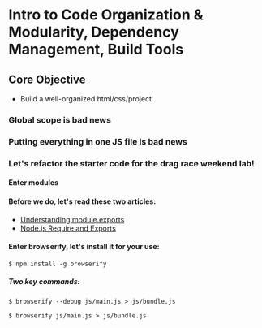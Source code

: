 # Intro to Code Organization & Modularity, Dependency Management, Build Tools

## Core Objective

* Build a well-organized html/css/project

### Global scope is bad news
### Putting everything in one JS file is bad news
### Let's refactor the starter code for the drag race weekend lab!

#### Enter modules

#### Before we do, let's read these two articles:

* [Understanding module.exports](http://www.sitepoint.com/understanding-module-exports-exports-node-js/)
* [Node.js Require and Exports](http://openmymind.net/2012/2/3/Node-Require-and-Exports/)

#### Enter browserify, let's install it for your use:

```
$ npm install -g browserify
```

##### Two key commands:

```
$ browserify --debug js/main.js > js/bundle.js
```

```
$ browserify js/main.js > js/bundle.js
```